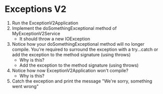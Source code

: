 # Exceptions V2

1. Run the ExceptionV2Application
2. Implement the doSomethingExceptional method of MyExceptionV2Service
    - It should throw a new IOException
3. Notice how your doSomethingExceptional method will no longer compile. 
You're required to surround the exception with a try...catch 
or add the exception to the method signature (using throws)
    - Why is this?
    - Add the exception to the method signature (using throws)
4. Notice how now ExceptionV2Application won't compile?
    - Why is this?
5. Catch the exception and print the message "We're sorry, something went wrong"